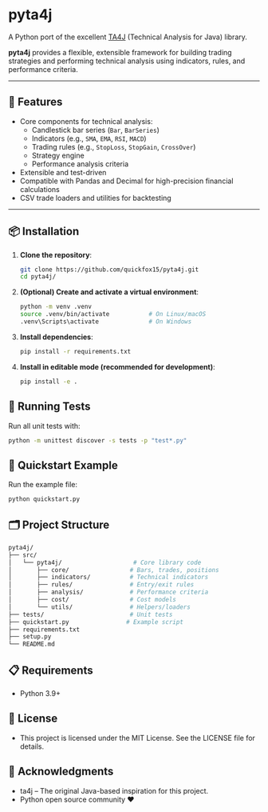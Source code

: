 # pyta4j

A Python port of the excellent [TA4J](https://github.com/ta4j/ta4j) (Technical Analysis for Java) library.

**pyta4j** provides a flexible, extensible framework for building trading strategies and performing technical analysis using indicators, rules, and performance criteria.

---

## 🚀 Features

- Core components for technical analysis:
  - Candlestick bar series (`Bar`, `BarSeries`)
  - Indicators (e.g., `SMA`, `EMA`, `RSI`, `MACD`)
  - Trading rules (e.g., `StopLoss`, `StopGain`, `CrossOver`)
  - Strategy engine
  - Performance analysis criteria
- Extensible and test-driven
- Compatible with Pandas and Decimal for high-precision financial calculations
- CSV trade loaders and utilities for backtesting

---

## 📦 Installation

1. **Clone the repository**:

   ```bash
   git clone https://github.com/quickfox15/pyta4j.git
   cd pyta4j/
   ```

2. **(Optional) Create and activate a virtual environment**:
   ```bash
   python -m venv .venv
   source .venv/bin/activate           # On Linux/macOS
   .venv\Scripts\activate              # On Windows
   ```

3. **Install dependencies**:
   ```bash
   pip install -r requirements.txt
   ```

4. **Install in editable mode (recommended for development)**:
   ```bash
   pip install -e .
   ```

## 🧪 Running Tests
   Run all unit tests with:
   ```bash
   python -m unittest discover -s tests -p "test*.py"
   ```

## 🏁 Quickstart Example
   Run the example file:
   ```bash
   python quickstart.py
   ``` 

## 🗂 Project Structure
   ```bash
   pyta4j/
   ├── src/
   │   └── pyta4j/                    # Core library code
   │       ├── core/                 # Bars, trades, positions
   │       ├── indicators/           # Technical indicators
   │       ├── rules/                # Entry/exit rules
   │       ├── analysis/             # Performance criteria
   │       ├── cost/                 # Cost models
   │       └── utils/                # Helpers/loaders
   ├── tests/                        # Unit tests
   ├── quickstart.py                # Example script
   ├── requirements.txt
   ├── setup.py
   └── README.md
   ``` 

## 📋 Requirements
- Python 3.9+

## 📄 License
- This project is licensed under the MIT License. See the LICENSE file for details.

## 🙏 Acknowledgments
- ta4j – The original Java-based inspiration for this project.
- Python open source community ❤️